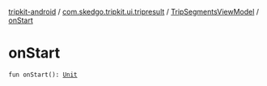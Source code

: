 [tripkit-android](../../index.md) / [com.skedgo.tripkit.ui.tripresult](../index.md) / [TripSegmentsViewModel](index.md) / [onStart](./on-start.md)

# onStart

`fun onStart(): `[`Unit`](https://kotlinlang.org/api/latest/jvm/stdlib/kotlin/-unit/index.html)
